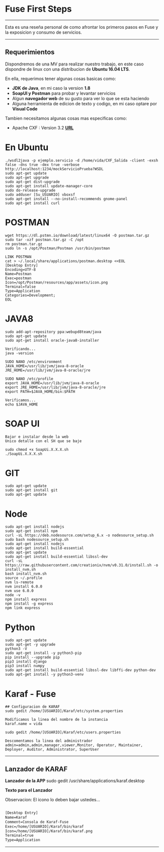 # Fuse First Steps

---

Esta es una reseña personal de como afrontar los primeros pasos en Fuse y la exposicion y consumo de servicios.

---

## Requerimientos

Dispondremos de una MV para realizar nuestro trabajo, en este caso dispondre de linux con una distribucion de **Ubuntu 16.04 LTS**.

En ella, requerimos tener algunas cosas basicas como:

* **JDK de Java**, en mi caso la version **1.8**
* **SoapUI y Postman** para probar y levantar servicios
* Algun **navegador web** de su gusto para ver lo que se esta haciendo
* Alguna herramienta de edicion de texto y codigo, en mi caso optare por **Visual Code**

Tambien necesitamos algunas cosas mas especificas como:

* Apache CXF : Version 3.2 **[URL](http://www.apache.org/dyn/closer.lua/cxf/3.2.0/apache-cxf-3.2.0.zip)**

# En Ubuntu
    ./wsdl2java -p ejemplo.servicio -d /home/vida/CXF_Salida -client -exsh false -dns true -dex true -verbose http://localhost:1234/mockServicioPrueba?WSDL
    sudo apt-get update
    sudo apt-get upgrade
    sudo apt-get dist-upgrade
    sudo apt-get install update-manager-core
    sudo do-release-upgrade
    sudo adduser [Su_USUARIO] vboxsf
    sudo apt-get install --no-install-recommends gnome-panel
    sudo apt-get install curl


# POSTMAN
    wget https://dl.pstmn.io/download/latest/linux64 -O postman.tar.gz
    sudo tar -xzf postman.tar.gz -C /opt
    rm postman.tar.gz
    sudo ln -s /opt/Postman/Postman /usr/bin/postman

    LINK POSTMAN
    cat > ~/.local/share/applications/postman.desktop <<EOL
    [Desktop Entry]
    Encoding=UTF-8
    Name=Postman
    Exec=postman
    Icon=/opt/Postman/resources/app/assets/icon.png
    Terminal=false
    Type=Application
    Categories=Development;
    EOL

# JAVA8
    sudo add-apt-repository ppa:webupd8team/java
    sudo apt-get update
    sudo apt-get install oracle-java8-installer

    Verificando...
    java -version 

    SUDO NANO /etc/environment
    JAVA_HOME=/usr/lib/jvm/java-8-oracle
    JRE_HOME=/usr/lib/jvm/java-8-oracle/jre

    SUDO NANO /etc/profile
    export JAVA_HOME=/usr/lib/jvm/java-8-oracle
    export JRE_HOME=/usr/lib/jvm/java-8-oracle/jre
    export PATH=$JAVA_HOME/bin:$PATH

    Verificamos...
    echo $JAVA_HOME

# SOAP UI
    Bajar e instalar desde la web
    Unico detalle con el SH que se baje

    sudo chmod +x SoapUi.X.X.X.sh
    ./SoapUi.X.X.X.sh

# GIT
    sudo apt-get update
    sudo apt-get install git
    sudo apt-get update

# Node
    sudo apt-get install nodejs
    sudo apt-get install npm
    curl -sL https://deb.nodesource.com/setup_6.x -o nodesource_setup.sh
    sudo bash nodesource_setup.sh
    sudo apt-get install nodejs
    sudo apt-get install build-essential
    sudo apt-get update
    sudo apt-get install build-essential libssl-dev
    curl -sL https://raw.githubusercontent.com/creationix/nvm/v0.31.0/install.sh -o install_nvm.sh
    bash install_nvm.sh
    source ~/.profile
    nvm ls-remote
    nvm install 6.0.0
    nvm use 6.0.0
    node -v
    npm install express
    npm install -g express
    npm link express

# Python
    sudo apt-get update
    sudo apt-get -y upgrade
    python3 -V
    sudo apt-get install -y python3-pip
    pip install --upgrade pip
    pip3 install django
    pip3 install numpy
    sudo apt-get install build-essential libssl-dev libffi-dev python-dev
    sudo apt-get install -y python3-venv

# Karaf - Fuse

    ## Configuracion de KARAF
    sudo gedit /home/[USUARIO]/Karaf/etc/system.properties
    
    Modificamos la linea del nombre de la instancia
    karaf.name = vida

    sudo gedit /home/[USUARIO]/Karaf/etc/users.properties
    
    Descomentamos la linea del administrador
    admin=admin,admin,manager,viewer,Monitor, Operator, Maintainer, Deployer, Auditor, Administrator, SuperUser

---

## Lanzador de KARAF

**Lanzador de la APP**
sudo gedit /usr/share/applications/karaf.desktop


**Texto para el Lanzador**

Observacion: El icono lo deben bajar ustedes...

```mod

[Desktop Entry]
Name=Karaf
Comment=Consola de Karaf-Fuse
Exec=/home/[USUARIO]/Karaf/bin/karaf
Icon=/home/[USUARIO]/Karaf/bin/karaf.png
Terminal=true
Type=Application

```

---

